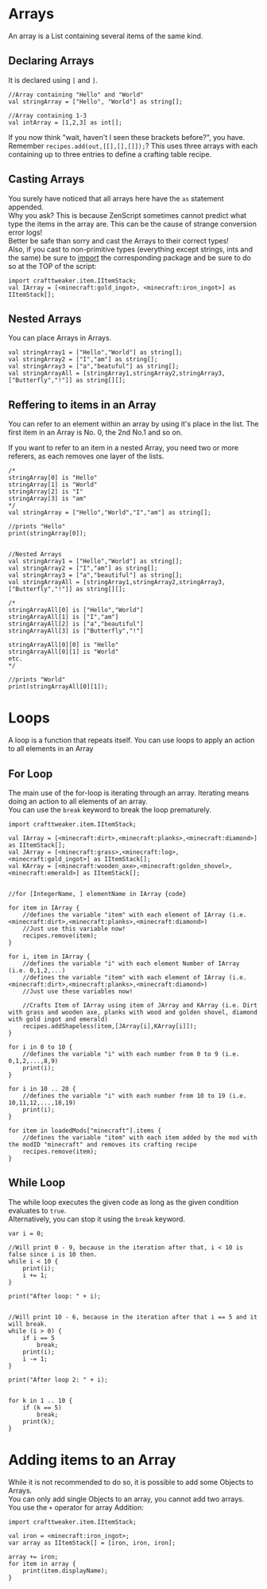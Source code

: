 # Arrays

An array is a List containing several items of the same kind. 


## Declaring Arrays
It is declared using ```[``` and ```]```.

```zenscript
//Array containing "Hello" and "World"
val stringArray = ["Hello", "World"] as string[];

//Array containing 1-3
val intArray = [1,2,3] as int[];
```

If you now think "wait, haven't I seen these brackets before?", you have.
Remember ```recipes.add(out,[[],[],[]]);```?
This uses three arrays with each containing up to three entries to define a crafting table recipe.

## Casting Arrays
You surely have noticed that all arrays here have the `as` statement appended.  
Why you ask?
This is because ZenScript sometimes cannot predict what type the items in the array are. This can be the cause of strange conversion error logs!  
Better be safe than sorry and cast the Arrays to their correct types!  
Also, if you cast to non-primitive types (everything except strings, ints and the same) be sure to [import](Import/) the corresponding package and be sure to do so at the TOP of the script:  
```zenscript
import crafttweaker.item.IItemStack;
val IArray = [<minecraft:gold_ingot>, <minecraft:iron_ingot>] as IItemStack[];
```

## Nested Arrays
You can place Arrays in Arrays.

```zenscript
val stringArray1 = ["Hello","World"] as string[];
val stringArray2 = ["I","am"] as string[];
val stringArray3 = ["a","beatuful"] as string[];
val stringArrayAll = [stringArray1,stringArray2,stringArray3,["Butterfly","!"]] as string[][];
```

## Reffering to items in an Array
You can refer to an element within an array by using it's place in the list.
The first item in an Array is No. 0, the 2nd No.1 and so on.

If you want to refer to an item in a nested Array, you need two or more referers, as each removes one layer of the lists.

```zenscript
/*
stringArray[0] is "Hello"
stringArray[1] is "World"
stringArray[2] is "I"
stringArray[3] is "am"
*/
val stringArray = ["Hello","World","I","am"] as string[];

//prints "Hello"
print(stringArray[0]);


//Nested Arrays
val stringArray1 = ["Hello","World"] as string[];
val stringArray2 = ["I","am"] as string[];
val stringArray3 = ["a","beautiful"] as string[];
val stringArrayAll = [stringArray1,stringArray2,stringArray3,["Butterfly","!"]] as string[][];

/*
stringArrayAll[0] is ["Hello","World"]
stringArrayAll[1] is ["I","am"]
stringArrayAll[2] is ["a","beautiful"]
stringArrayAll[3] is ["Butterfly","!"]

stringArrayAll[0][0] is "Hello"
stringArrayAll[0][1] is "World"
etc.
*/

//prints "World"
print(stringArrayAll[0][1]);
```


# Loops
A loop is a function that repeats itself. You can use loops to apply an action to all elements in an Array

## For Loop
The main use of the for-loop is iterating through an array. Iterating means doing an action to all elements of an array.  
You can use the `break` keyword to break the loop prematurely.

```zenscript
import crafttweaker.item.IItemStack;

val IArray = [<minecraft:dirt>,<minecraft:planks>,<minecraft:diamond>] as IItemStack[];
val JArray = [<minecraft:grass>,<minecraft:log>,<minecraft:gold_ingot>] as IItemStack[];
val KArray = [<minecraft:wooden_axe>,<minecraft:golden_shovel>,<minecraft:emerald>] as IItemStack[];


//for [IntegerName, ] elementName in IArray {code}

for item in IArray {
	//defines the variable "item" with each element of IArray (i.e. <minecraft:dirt>,<minecraft:planks>,<minecraft:diamond>)
	//Just use this variable now!
	recipes.remove(item);
}

for i, item in IArray {
	//defines the variable "i" with each element Number of IArray (i.e. 0,1,2,...)
	//defines the variable "item" with each element of IArray (i.e. <minecraft:dirt>,<minecraft:planks>,<minecraft:diamond>)
	//Just use these variables now!

	//Crafts Item of IArray using item of JArray and KArray (i.e. Dirt with grass and wooden axe, planks with wood and golden shovel, diamond with gold ingot and emerald)
	recipes.addShapeless(item,[JArray[i],KArray[i]]);
}

for i in 0 to 10 {
	//defines the variable "i" with each number from 0 to 9 (i.e. 0,1,2,...,8,9)
    print(i);
}

for i in 10 .. 20 {
	//defines the variable "i" with each number from 10 to 19 (i.e. 10,11,12,...,18,19)
    print(i);
}

for item in loadedMods["minecraft"].items {
	//defines the variable "item" with each item added by the mod with the modID "minecraft" and removes its crafting recipe
	recipes.remove(item);
}
```

## While Loop
The while loop executes the given code as long as the given condition evaluates to `true`.  
Alternatively, you can stop it using the `break` keyword.

```zenscript
var i = 0; 

//Will print 0 - 9, because in the iteration after that, i < 10 is false since i is 10 then.
while i < 10 {
	print(i); 
	i += 1;
} 

print("After loop: " + i);


//Will print 10 - 6, because in the iteration after that i == 5 and it will break.
while (i > 0) {
	if i == 5
		break;
	print(i);
	i -= 1;
}

print("After loop 2: " + i);


for k in 1 .. 10 {
	if (k == 5)
	    break;
	print(k);
}
```

# Adding items to an Array

While it is not recommended to do so, it is possible to add some Objects to Arrays.  
You can only add single Objects to an array, you cannot add two arrays.   
You use the `+` operator for array Addition:

```zenscript
import crafttweaker.item.IItemStack;

val iron = <minecraft:iron_ingot>;
var array as IItemStack[] = [iron, iron, iron];

array += iron;
for item in array {
	print(item.displayName);
}
```
